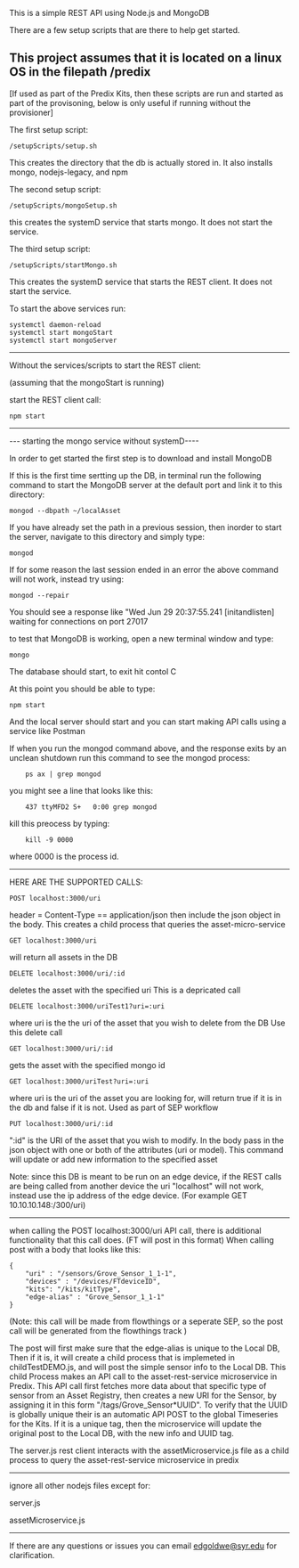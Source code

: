 This is a simple REST API using Node.js and MongoDB


There are a few setup scripts that are there to help get started.

This project assumes that it is located on a linux OS in the filepath /predix
----------------------------------------------
[If used as part of the Predix Kits, then these scripts are run and started as part of the provisoning, below is only useful if running without the provisioner]


The first setup script:
	
	/setupScripts/setup.sh

This creates the directory that the db is actually stored in.  It also installs mongo, nodejs-legacy, and npm

The second setup script:

	/setupScripts/mongoSetup.sh

this creates the systemD service that starts mongo. It does not start the service.

The third setup script:

	/setupScripts/startMongo.sh

This creates the systemD service that starts the REST client. It does not start the service.


To start the above services run:

	systemctl daemon-reload
	systemctl start mongoStart
	systemctl start mongoServer

-------------------------------------------------------
Without the services/scripts to start the REST client:

(assuming that the mongoStart is running)

start the REST client call:

	npm start

------------------------------------------------------

--- starting the mongo service without systemD----

In order to get started the first step is to download and install MongoDB

If this is the first time sertting up the DB, in terminal run the following command to start the MongoDB server at the default port and link it to this directory:

	mongod --dbpath ~/localAsset

If you have already set the path in a previous session, then inorder to start the server, navigate to this directory and simply type:

	mongod

If for some reason the last session ended in an error the above command will not work, instead try using:

	mongod --repair

You should see a response like "Wed Jun 29 20:37:55.241 [initandlisten] waiting for connections on port 27017


to test that MongoDB is working, open a new terminal window and type:

	mongo

The database should start, to exit hit contol C

At this point you should be able to type:

	npm start

And the local server should start and you can start making API calls using a service like Postman


If when you run the mongod command above, and the response exits by an unclean shutdown run this command to see the mongod process:

        ps ax | grep mongod

you might see a line that looks like this:

        437 ttyMFD2 S+   0:00 grep mongod

kill this preocess by typing:

        kill -9 0000

where 0000 is the process id.

-------------------------------------------------------

HERE ARE THE SUPPORTED CALLS:

	POST localhost:3000/uri
	
header = Content-Type == application/json
then include the json object in the body.
This creates a child process that queries the asset-micro-service

	GET localhost:3000/uri
	
will return all assets in the DB

	DELETE localhost:3000/uri/:id
	
deletes the asset with the specified uri
This is a depricated call

	DELETE localhost:3000/uriTest1?uri=:uri

where uri is the the uri of the asset that you wish to delete from the DB
Use this delete call

	GET localhost:3000/uri/:id

gets the asset with the specified mongo id

	GET localhost:3000/uriTest?uri=:uri
	
where uri is the uri of the asset you are looking for, will return true if it is in the db and false if it is not.
Used as part of SEP workflow

	PUT localhost:3000/uri/:id

":id" is the URI of the asset that you wish to modify. In the body pass in the json object with one or both of the attributes
(uri or model). This command will update or add new information to the specified asset

Note: since this DB is meant to be run on an edge device, if the REST calls are being called from another device the uri "localhost"
will not work, instead use the ip address of the edge device. (For example GET 10.10.10.148:/300/uri)

----------------------------------------------------------------

when calling the POST localhost:3000/uri API call, there is additional functionality that this call does. (FT will post in this format)
When calling post with a body that looks like this:

	{
		"uri" : "/sensors/Grove_Sensor_1_1-1",
		"devices" : "/devices/FTdeviceID",
		"kits": "/kits/kitType",
		"edge-alias" : "Grove_Sensor_1_1-1"
	}

(Note: this call will be made from flowthings or a seperate SEP, so the post call will be generated from the flowthings track )

The post will first make sure that the edge-alias is unique to the Local DB,
Then if it is, it will create a child process that is implemeted in childTestDEMO.js, and will post the simple sensor info to the Local DB.
This child Process makes an API call to the asset-rest-service microservice in Predix.
This API call first fetches more data about that specific type of sensor from an Asset Registry, then creates a new URI for the Sensor,
by assigning it in this form "/tags/Grove_Sensor*UUID". To verify that the UUID is globally unique their is an automatic API POST to
the global Timeseries for the Kits. If it is a unique tag, then the microservice will update the original post to the Local DB, with the new info and UUID tag.

The server.js rest client interacts with the assetMicroservice.js file as a child process to query the asset-rest-service microservice in predix


-------------------------------------------------------------

ignore all other nodejs files except for:

server.js

assetMicroservice.js

--------------------------------------------------------------
If there are any questions or issues you can email edgoldwe@syr.edu  for clarification.
